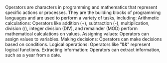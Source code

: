 Operators are characters in programming and mathematics that represent specific actions or processes. They are the building blocks of programming languages and are used to perform a variety of tasks, including: 
Arithmetic calculations: Operators like addition (+), subtraction (-), multiplication, division (/), integer division (DIV), and remainder (MOD) perform mathematical calculations on values. 
Assigning values: Operators can assign values to variables. 
Making decisions: Operators can make decisions based on conditions. 
Logical operations: Operators like "&&" represent logical functions. 
Extracting information: Operators can extract information, such as a year from a date. 
